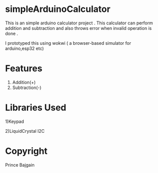 # simpleArduinoCalculator
This is an simple arduino calculator project . This calculator can perform addition and subtraction and also throws error when invalid operation is done .

I prototyped this using wokwi ( a browser-based simulator for arduino,esp32 etc)

# Features

1) Addition(+)
2) Subtraction(-)

# Libraries Used

1)Keypad

2)LiquidCrystal I2C

# Copyright

Prince Bajgain


